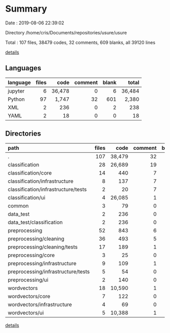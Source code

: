 # Summary

Date : 2019-08-06 22:39:02

Directory /home/cris/Documents/repositories/usure/usure

Total : 107 files,  38479 codes, 32 comments, 609 blanks, all 39120 lines

[details](details.md)

## Languages
| language | files | code | comment | blank | total |
| :--- | ---: | ---: | ---: | ---: | ---: |
| jupyter | 6 | 36,478 | 0 | 6 | 36,484 |
| Python | 97 | 1,747 | 32 | 601 | 2,380 |
| XML | 2 | 236 | 0 | 2 | 238 |
| YAML | 2 | 18 | 0 | 0 | 18 |

## Directories
| path | files | code | comment | blank | total |
| :--- | ---: | ---: | ---: | ---: | ---: |
| . | 107 | 38,479 | 32 | 609 | 39,120 |
| classification | 28 | 26,689 | 19 | 179 | 26,887 |
| classification/core | 14 | 440 | 7 | 123 | 570 |
| classification/infrastructure | 8 | 137 | 7 | 40 | 184 |
| classification/infrastructure/tests | 2 | 20 | 7 | 8 | 35 |
| classification/ui | 4 | 26,085 | 1 | 8 | 26,094 |
| common | 3 | 79 | 0 | 29 | 108 |
| data_test | 2 | 236 | 0 | 2 | 238 |
| data_test/classification | 2 | 236 | 0 | 2 | 238 |
| preprocessing | 52 | 843 | 6 | 260 | 1,109 |
| preprocessing/cleaning | 36 | 493 | 5 | 172 | 670 |
| preprocessing/cleaning/tests | 17 | 189 | 1 | 65 | 255 |
| preprocessing/core | 3 | 25 | 0 | 12 | 37 |
| preprocessing/infrastructure | 9 | 109 | 1 | 48 | 158 |
| preprocessing/infrastructure/tests | 5 | 54 | 0 | 27 | 81 |
| preprocessing/ui | 2 | 140 | 0 | 2 | 142 |
| wordvectors | 18 | 10,590 | 1 | 112 | 10,703 |
| wordvectors/core | 7 | 122 | 0 | 59 | 181 |
| wordvectors/infrastructure | 4 | 69 | 0 | 27 | 96 |
| wordvectors/ui | 5 | 10,388 | 1 | 16 | 10,405 |

[details](details.md)